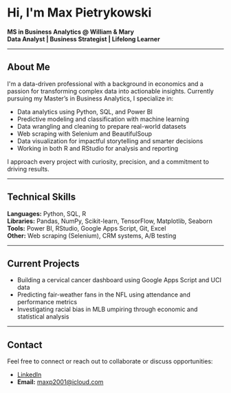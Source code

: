 # Hi, I'm Max Pietrykowski

**MS in Business Analytics @ William & Mary**  
**Data Analyst | Business Strategist | Lifelong Learner**

---

## About Me

I'm a data-driven professional with a background in economics and a passion for transforming complex data into actionable insights. Currently pursuing my Master’s in Business Analytics, I specialize in:

- Data analytics using Python, SQL, and Power BI  
- Predictive modeling and classification with machine learning  
- Data wrangling and cleaning to prepare real-world datasets  
- Web scraping with Selenium and BeautifulSoup  
- Data visualization for impactful storytelling and smarter decisions  
- Working in both R and RStudio for analysis and reporting

I approach every project with curiosity, precision, and a commitment to driving results.

---

## Technical Skills

**Languages:** Python, SQL, R  
**Libraries:** Pandas, NumPy, Scikit-learn, TensorFlow, Matplotlib, Seaborn  
**Tools:** Power BI, RStudio, Google Apps Script, Git, Excel  
**Other:** Web scraping (Selenium), CRM systems, A/B testing

---

## Current Projects

- Building a cervical cancer dashboard using Google Apps Script and UCI data  
- Predicting fair-weather fans in the NFL using attendance and performance metrics  
- Investigating racial bias in MLB umpiring through economic and statistical analysis

---

## Contact

Feel free to connect or reach out to collaborate or discuss opportunities:

- [LinkedIn](https://www.linkedin.com/in/max-pietrykowski-13b555232)  
- **Email:** maxp2001@icloud.com
